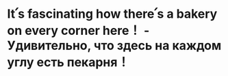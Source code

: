 # It՛s fascinating how there՛s a bakery on every corner here！ - Удивительно, что здесь на каждом углу есть пекарня！
